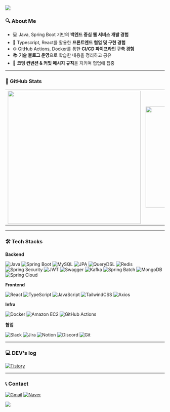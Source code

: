 <!-- 민트 배경 + 웨이브 스타일 + fadeIn 애니메이션 -->
<div class="header">
      <img src="https://capsule-render.vercel.app/api?type=waving&color=B2F2BB&height=200&section=header&text=Welcome%20to%20jijihorang%20Github&fontSize=45&fontColor=ffffff&animation=fadeIn&fontAlign=50&fontAlignY=40" />
</div>

### 🔍 About Me

- 💻 Java, Spring Boot 기반의 **백엔드 중심 웹 서비스 개발 경험**
- 🧩 Typescript, React를 활용한 **프론트엔드 협업 및 구현 경험**
- ⚙️ GitHub Actions, Docker를 통한 **CI/CD 파이프라인 구축 경험**
- 📚 **기술 블로그 운영**으로 학습한 내용을 정리하고 공유
- 🧼 **코딩 컨벤션 & 커밋 메시지 규칙**을 지키며 협업에 집중
<hr>

### 🔖 GitHub Stats
<table align="center">
  <tr>
    <td>
      <img src="https://github-readme-stats.vercel.app/api?username=jijihorang&show_icons=true&theme=vue&count_private=true" width="420" />
    </td>
    <td>
      <img src="https://github-readme-stats.vercel.app/api/top-langs/?username=jijihorang&layout=compact&theme=vue&cache_seconds=1" width="320" />
    </td>
  </tr>
</table>

<hr>

### 🛠️ **Tech Stacks**

**Backend**

![Java](https://img.shields.io/badge/Java-007396?style=for-the-badge&logo=openjdk&logoColor=white)
![Spring Boot](https://img.shields.io/badge/Spring_Boot-6DB33F?style=for-the-badge&logo=springboot&logoColor=white)
![MySQL](https://img.shields.io/badge/MySQL-4479A1?style=for-the-badge&logo=mysql&logoColor=white)
![JPA](https://img.shields.io/badge/JPA-59666C?style=for-the-badge&logo=hibernate&logoColor=white)
![QueryDSL](https://img.shields.io/badge/QueryDSL-0097A7?style=for-the-badge&logo=typescript&logoColor=white)
![Redis](https://img.shields.io/badge/Redis-DC382D?style=for-the-badge&logo=redis&logoColor=white)
![Spring Security](https://img.shields.io/badge/Spring_Security-6DB33F?style=for-the-badge&logo=springsecurity&logoColor=white)
![JWT](https://img.shields.io/badge/JWT-000000?style=for-the-badge&logo=jsonwebtokens&logoColor=white)
![Swagger](https://img.shields.io/badge/Swagger-85EA2D?style=for-the-badge&logo=swagger&logoColor=black)
![Kafka](https://img.shields.io/badge/Kafka-231F20?style=for-the-badge&logo=apachekafka&logoColor=white)
![Spring Batch](https://img.shields.io/badge/Spring_Batch-6DB33F?style=for-the-badge&logo=spring&logoColor=white)
![MongoDB](https://img.shields.io/badge/MongoDB-47A248?style=for-the-badge&logo=mongodb&logoColor=white)
![Spring Cloud](https://img.shields.io/badge/Spring_Cloud-6DB33F?style=for-the-badge&logo=spring&logoColor=white)

**Frontend**

![React](https://img.shields.io/badge/React-61DAFB?style=for-the-badge&logo=react&logoColor=white)
![TypeScript](https://img.shields.io/badge/TypeScript-3178C6?style=for-the-badge&logo=typescript&logoColor=white)
![JavaScript](https://img.shields.io/badge/JavaScript-FFD600?style=for-the-badge&logo=javascript&logoColor=white)
![TailwindCSS](https://img.shields.io/badge/TailwindCSS-06B6D4?style=for-the-badge&logo=tailwindcss&logoColor=white)
![Axios](https://img.shields.io/badge/Axios-5A29E4?style=for-the-badge&logo=axios&logoColor=white)

**Infra**

![Docker](https://img.shields.io/badge/Docker-2496ED?style=for-the-badge&logo=docker&logoColor=white)
![Amazon EC2](https://img.shields.io/badge/Amazon_EC2-FF9900?style=for-the-badge&logo=amazon&logoColor=white)
![GitHub Actions](https://img.shields.io/badge/GitHub_Actions-2088FF?style=for-the-badge&logo=githubactions&logoColor=white)


**협업**

![Slack](https://img.shields.io/badge/Slack-4A154B?style=for-the-badge&logo=slack&logoColor=white)
![Jira](https://img.shields.io/badge/Jira-0052CC?style=for-the-badge&logo=jira&logoColor=white)
![Notion](https://img.shields.io/badge/Notion-000000?style=for-the-badge&logo=notion&logoColor=white)
![Discord](https://img.shields.io/badge/Discord-5865F2?style=for-the-badge&logo=discord&logoColor=white)
![Git](https://img.shields.io/badge/Git-F05032?style=for-the-badge&logo=git&logoColor=white)

<hr>

### 💻 **DEV's log**

[![Tistory](https://img.shields.io/badge/Tistory-000000?style=for-the-badge&logo=Tistory&logoColor=white)](https://chilbok1129.tistory.com)

<hr>

### 📞 **Contact**

[![Gmail](https://img.shields.io/badge/Gmail-EA4335?style=for-the-badge&logo=Gmail&logoColor=white)](mailto:jiho7213@gmail.com)
[![Naver](https://img.shields.io/badge/Naver-2DB400?style=for-the-badge&logo=Naver&logoColor=white)](mailto:chilbok1129@naver.com)


<div class="footer">
  <img 
    src="https://capsule-render.vercel.app/api?type=waving&color=B2F2BB&height=150&section=footer"
  />
</div>
